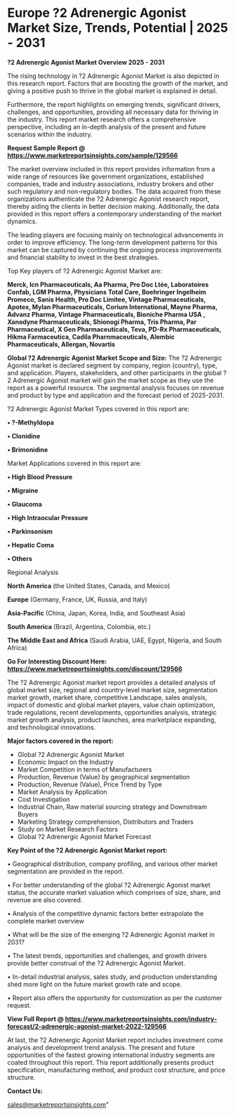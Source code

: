 # Europe ?2 Adrenergic Agonist Market Size, Trends, Potential | 2025 - 2031

<Strong> ?2 Adrenergic Agonist Market Overview 2025 - 2031</strong>

The rising technology in ?2 Adrenergic Agonist Market is also depicted in this research report. Factors that are boosting the growth of the market, and giving a positive push to thrive in the global market is explained in detail.

Furthermore, the report highlights on emerging trends, significant drivers, challenges, and opportunities, providing all necessary data for thriving in the industry. This report market research offers a comprehensive perspective, including an in-depth analysis of the present and future scenarios within the industry.

<strong>Request Sample Report @ <a href=https://www.marketreportsinsights.com/sample/129566>https://www.marketreportsinsights.com/sample/129566</a></strong>

The market overview included in this report provides information from a wide range of resources like government organizations, established companies, trade and industry associations, industry brokers and other such regulatory and non-regulatory bodies. The data acquired from these organizations authenticate the ?2 Adrenergic Agonist research report, thereby aiding the clients in better decision making. Additionally, the data provided in this report offers a contemporary understanding of the market dynamics.

The leading players are focusing mainly on technological advancements in order to improve efficiency. The long-term development patterns for this market can be captured by continuing the ongoing process improvements and financial stability to invest in the best strategies.

Top Key players of ?2 Adrenergic Agonist Market are:

<strong>Merck, Icn Pharmaceuticals, Aa Pharma, Pro Doc Ltée, Laboratoires Confab, LGM Pharma, Physicians Total Care, Boehringer Ingelheim Promeco, Sanis Health, Pro Doc Limitee, Vintage Pharmaceuticals, Apotex, Mylan Pharmaceuticals, Corium International, Mayne Pharma, Advanz Pharma, Vintage Pharmaceuticals, Bioniche Pharma USA , Xanodyne Pharmaceuticals, Shionogi Pharma, Tris Pharma, Par Pharmaceutical, X Gen Pharmaceuticals, Teva, PD-Rx Pharmaceuticals, Hikma Farmaceutica, Cadila Pharnmaceuticals, Alembic Pharmaceuticals, Allergan, Novartis</strong>

<strong><b>Global ?2 Adrenergic Agonist Market Scope and Size:</b></strong>
The ?2 Adrenergic Agonist market is declared segment by company, region (country), type, and application. Players, stakeholders, and other participants in the global ?2 Adrenergic Agonist market will gain the market scope as they use the report as a powerful resource. The segmental analysis focuses on revenue and product by type and application and the forecast period of 2025-2031.

?2 Adrenergic Agonist Market Types covered in this report are:

<strong>• ?-Methyldopa

• Clonidine

• Brimonidine</strong>

Market Applications covered in this report are:

<strong>• High Blood Pressure

• Migraine

• Glaucoma

• High Intraocular Pressure

• Parkinsonism

• Hepatic Coma

• Others</strong> 

Regional Analysis

<strong>North America</strong> (the United States, Canada, and Mexico)

<strong>Europe</strong> (Germany, France, UK, Russia, and Italy)

<strong>Asia-Pacific</strong> (China, Japan, Korea, India, and Southeast Asia)

<strong>South America</strong> (Brazil, Argentina, Colombia, etc.)

<strong>The Middle East and Africa</strong> (Saudi Arabia, UAE, Egypt, Nigeria, and South Africa)

<strong>Go For Interesting Discount Here: <a href=https://www.marketreportsinsights.com/discount/129566>https://www.marketreportsinsights.com/discount/129566</a></strong>

The ?2 Adrenergic Agonist market report provides a detailed analysis of global market size, regional and country-level market size, segmentation market growth, market share, competitive Landscape, sales analysis, impact of domestic and global market players, value chain optimization, trade regulations, recent developments, opportunities analysis, strategic market growth analysis, product launches, area marketplace expanding, and technological innovations.

<strong><b>Major factors covered in the report:</b></strong>
<ul>
  <li>Global ?2 Adrenergic Agonist Market </li>
  <li>Economic Impact on the Industry</li>
  <li>Market Competition in terms of Manufacturers</li>
  <li>Production, Revenue (Value) by geographical segmentation</li>
  <li>Production, Revenue (Value), Price Trend by Type</li>
  <li>Market Analysis by Application</li>
  <li>Cost Investigation</li>
  <li>Industrial Chain, Raw material sourcing strategy and Downstream Buyers</li>
  <li>Marketing Strategy comprehension, Distributors and Traders</li>
  <li>Study on Market Research Factors</li>
  <li>Global ?2 Adrenergic Agonist Market Forecast</li>
</ul>

<strong><b>Key Point of the ?2 Adrenergic Agonist Market report:</b></strong>

• Geographical distribution, company profiling, and various other market segmentation are provided in the report.

• For better understanding of the global ?2 Adrenergic Agonist market status, the accurate market valuation which comprises of size, share, and revenue are also covered.

• Analysis of the competitive dynamic factors better extrapolate the complete market overview

• What will be the size of the emerging ?2 Adrenergic Agonist market in 2031?

• The latest trends, opportunities and challenges, and growth drivers provide better construal of the ?2 Adrenergic Agonist Market.

• In-detail industrial analysis, sales study, and production understanding shed more light on the future market growth rate and scope.

• Report also offers the opportunity for customization as per the customer request.

<strong><b>View Full Report @ <a href=https://www.marketreportsinsights.com/industry-forecast/2-adrenergic-agonist-market-2022-129566>https://www.marketreportsinsights.com/industry-forecast/2-adrenergic-agonist-market-2022-129566</a></b></strong>


At last, the ?2 Adrenergic Agonist Market report includes investment come analysis and development trend analysis. The present and future opportunities of the fastest growing international industry segments are coated throughout this report. This report additionally presents product specification, manufacturing method, and product cost structure, and price structure.

<strong>Contact Us:</strong>

sales@marketreportsinsights.com"
